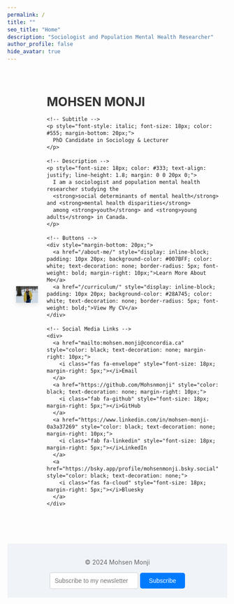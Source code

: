 ```yaml
---
permalink: /
title: ""
seo_title: "Home"
description: "Sociologist and Population Mental Health Researcher"
author_profile: false
hide_avatar: true
---
```

<div style="display: flex; align-items: center; justify-content: center; gap: 20px; margin-top: 50px; padding: 20px; max-width: 1200px; margin: auto;">
  <!-- Profile Image -->
  <div>
    <img src="images/profile.PNG" alt="Profile Picture of Mohsen Monji" 
         style="width: 450px; height: auto; border-radius: 0; box-shadow: 0px 4px 10px rgba(0, 0, 0, 0.1);">
  </div>

  <!-- Text Content -->
  <div style="flex: 1; text-align: left;">
    <!-- Name -->
    <h1 style="color: #333; margin-bottom: 10px;">MOHSEN MONJI</h1>

    <!-- Subtitle -->
    <p style="font-style: italic; font-size: 18px; color: #555; margin-bottom: 20px;">
      PhD Candidate in Sociology & Lecturer
    </p>

    <!-- Description -->
    <p style="font-size: 18px; color: #333; text-align: justify; line-height: 1.8; margin: 0 0 20px 0;">
      I am a sociologist and population mental health researcher studying the 
      <strong>social determinants of mental health</strong> and <strong>mental health disparities</strong> 
      among <strong>youth</strong> and <strong>young adults</strong> in Canada.
    </p>

    <!-- Buttons -->
    <div style="margin-bottom: 20px;">
      <a href="/about-me/" style="display: inline-block; padding: 10px 20px; background-color: #007BFF; color: white; text-decoration: none; border-radius: 5px; font-weight: bold; margin-right: 10px;">Learn More About Me</a>
      <a href="/curriculum/" style="display: inline-block; padding: 10px 20px; background-color: #28A745; color: white; text-decoration: none; border-radius: 5px; font-weight: bold;">View My CV</a>
    </div>

    <!-- Social Media Links -->
    <div>
      <a href="mailto:mohsen.monji@concordia.ca" style="color: black; text-decoration: none; margin-right: 10px;">
        <i class="fas fa-envelope" style="font-size: 18px; margin-right: 5px;"></i>Email
      </a>
      <a href="https://github.com/Mohsnmonji" style="color: black; text-decoration: none; margin-right: 10px;">
        <i class="fab fa-github" style="font-size: 18px; margin-right: 5px;"></i>GitHub
      </a>
      <a href="https://www.linkedin.com/in/mohsen-monji-0a3a37269" style="color: black; text-decoration: none; margin-right: 10px;">
        <i class="fab fa-linkedin" style="font-size: 18px; margin-right: 5px;"></i>LinkedIn
      </a>
      <a href="https://bsky.app/profile/mohsenmonji.bsky.social" style="color: black; text-decoration: none;">
        <i class="fas fa-cloud" style="font-size: 18px; margin-right: 5px;"></i>Bluesky
      </a>
    </div>
  </div>
</div>

<footer style="margin-top: 50px; text-align: center; padding: 20px; background: #f0f4f8;">
  <p style="font-size: 14px; color: #666;">© 2024 Mohsen Monji</p>
  <form style="margin-top: 15px;">
    <input type="email" placeholder="Subscribe to my newsletter" 
           style="padding: 10px; font-size: 14px; border: 1px solid #ccc; border-radius: 5px;">
    <button style="padding: 10px 20px; font-size: 14px; background-color: #007BFF; color: white; border: none; border-radius: 5px;">Subscribe</button>
  </form>
</footer>
